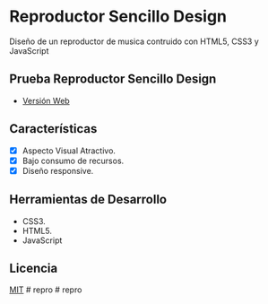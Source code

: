 # Reproductor Sencillo Design

Diseño de un reproductor de musica contruido con HTML5, CSS3 y JavaScript

## Prueba Reproductor Sencillo Design

 - [Versión Web](https://osmanjimenez.github.io/Reproductor_Sencillo_Design/)

## Características

 - [x] Aspecto Visual Atractivo.
 - [x] Bajo consumo de recursos.
 - [x] Diseño responsive.

## Herramientas de Desarrollo

 - CSS3.
 - HTML5.
 - JavaScript

 ## Licencia
[MIT](https://choosealicense.com/licenses/mit/)
#   r e p r o  
 #   r e p r o  
 